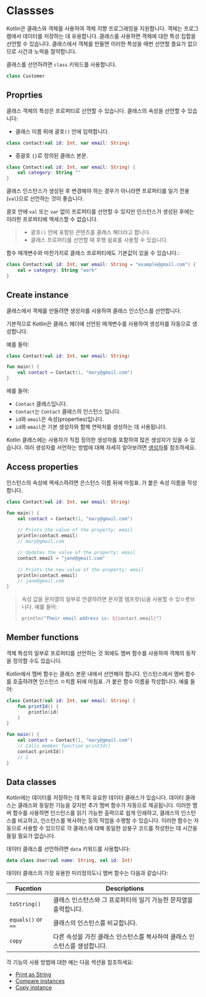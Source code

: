 # Classses

Kotlin은 클래스와 객체를 사용하여 객체 지향 프로그래밍을 지원합니다. 객체는 프로그램에서 데이터를 저장하는 데 유용합니다. 클래스를 사용하면 객체에 대한 특성 집합을 선언할 수 있습니다. 클래스에서 객체를 만들면 이러한 특성을 매번 선언할 플요가 없으므로 시간과 노력을 절약합니다.

클래스를 선언하려면 `class` 키워드를 사용합니다.

```kotlin
class Customer
```

## Proprties

클래스 객체의 특성은 프로퍼티로 선언할 수 있습니다. 클래스의 속성을 선언할 수 있습니다:

- 클래스 이름 뒤에 괄호`()` 안에 입력합니다.

```kotlin
class contact(val id: Int, var email: String)
```

- 중괄호 `{}`로 정의된 클래스 본문.
```kotlin
class Contact(val id: Int, var email: String) {
	val category: String ""
}
```

클래스 인스턴스가 생성된 후 변경해야 하는 경우가 아니라면 프로퍼티를 일기 전용(`val`)으로 선언하는 것이 좋습니다.

괄호 안에 `val` 또는 `var` 없이 프로퍼티를 선언할 수 있지만 인스턴스가 생성된 후에는 이러한 프로퍼티에 액세스할 수 없습니다.

> - 괄호`()` 안에 포함된 콘텐츠를 클래스 해더라고 합니다.
> - 클래스 프로퍼티를 선언할 때 후행 쉼표를 사용할 수 있습니다.

함수 매개변수와 마찬가지로 클래스 프로퍼티에도 기본값이 있을 수 있습니다.:

```Kotlin
class Contact(val id: Int, var email: String = "example@gmail.com") {
	val = category: String "work"
}
```

## Create instance

클래스에서 객체를 만들려면 생성자를 사용하여 클래스 인스턴스를 선언합니다.

기본적으로 Kotlin은 클래스 헤더에 선언된 매개변수를 사용하여 생성자를 자동으로 생성합니다.

예를 들어: 
```kotlin
class Contact(val id: Int, var email: String)

fun main() {
    val contact = Contact(1, "mary@gmail.com")
}
```

에를 들어:
- `Contact` 클래스입니다.
- `Contact`는 `Contact` 클래스의 인스턴스 입니다.
- `id`와 `email`은 속성(properties)입니다.
- `id`와 `email`은 기본 생성자와 함께 연락처를 생성하는 데 사용됩니다.

Kotlin 클래스에는 사용자가 직접 정의한 생성자를 포함하여 많은 생성자가 있을 수 있습니다. 여러 생성자를 서언하는 방법에 대해 자세히 알아보려면 [생성자](https://kotlinlang.org/docs/classes.html#constructors)를 참조하세요.

## Access properties

인스턴스의 속성에 액세스하려면 은스턴스 이름 뒤에 마침표`.`가 붙은 속성 이름을 작성합니다.

```kotlin
class Contact(val id: Int, var email: String)

fun main() {
    val contact = Contact(1, "mary@gmail.com")
    
    // Prints the value of the property: email
    println(contact.email)           
    // mary@gmail.com

    // Updates the value of the property: email
    contact.email = "jane@gmail.com"
    
    // Prints the new value of the property: email
    println(contact.email)           
    // jane@gmail.com
}
```
> 속성 값을 문자열의 일부로 연결하려면 문자열 템프릿(`$`)을 사용할 수 있ㅇ릇브니다. 예를 들어:
> ```Kotlin
> println("Their email address is: ${contact.email}")
> ```

## Member functions

객체 특성의 일부로 프로퍼티를 선언하는 것 외에도 멤버 함수를 사용하여 객체의 동작을 정의할 수도 있습니다.

Kotlin에서 멤버 함수는 클래스 본문 내에서 선언해야 합니다. 인스턴스에서 멤버 함수를 호출하려면 인스턴스 ㅇ치름 뒤에 마침표`.`가 붙은 함수 이름을 작성합니다. 예를 들어:
```kotlin
class Contact(val id: Int, var email: String) {
    fun printId() {
        println(id)
    }
}

fun main() {
    val contact = Contact(1, "mary@gmail.com")
    // Calls member function printId()
    contact.printId()           
    // 1
}
```

## Data classes

Kotlin에는 데이터를 저장하는 데 특히 유요한 데이터 클래스가 있습니다. 데이터 클래스는 클래스와 동일한 기능을 갖지만 추가 멤버 함수가 자동으로 제공됩니다. 이러한 멤버 함수를 사용하면 인스턴스를 읽기 가능한 출력으로 쉽게 인쇄하고, 클래스의 인스턴스를 비교하고, 인스턴스를 복사하는 등의 작업을 수행할 수 있습니다. 이러한 함수는 자동으로 사용할 수 있으므로 각 클래스에 대해 동일한 상용구 코드를 작성한는 데 시간을 들일 필요가 없습니다.

데이터 클래스를 선언하려면 `data` 키워드를 사용합니다:

```kotlin
data class User(val name: String, val id: Int)
```

데이터 클래스의 가장 유용한 미리정의도니 멤버 함수는 다음과 같습니다:

| Fucntion | Descriptions |
| --- | --- | 
| `toString()` | 클래스 인스턴스와 그 프로퍼티의 일기 가능한 문자열을 출력합니다.|
| `equals()` or `==` | 클래스의 인스턴스를 비교합니다. |
| `copy` | 다른 속성을 가진 클래스 인스턴스를 복사하여 클래스 인스턴스를 생성합니다. |

각 기능의 사용 방법에 대한 예는 다음 섹션을 참조하세요:

-  [Print as String](https://kotlinlang.org/docs/kotlin-tour-classes.html#print-as-string)
- [Compare instances](https://kotlinlang.org/docs/kotlin-tour-classes.html#compare-instances)
- [Copy instance](https://kotlinlang.org/docs/kotlin-tour-classes.html#copy-instance)


